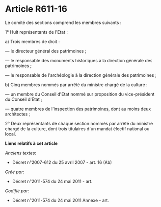 # Article R611-16

Le comité des sections comprend les membres suivants :

1° Huit représentants de l'Etat :

a) Trois membres de droit :

― le directeur général des patrimoines ;

― le responsable des monuments historiques à la direction générale des patrimoines ;

― le responsable de l'archéologie à la direction générale des patrimoines ;

b) Cinq membres nommés par arrêté du ministre chargé de la culture :

― un membre du Conseil d'Etat nommé sur proposition du vice-président du Conseil d'Etat ;

― quatre membres de l'inspection des patrimoines, dont au moins deux architectes ;

2° Deux représentants de chaque section nommés par arrêté du ministre chargé de la culture, dont trois titulaires d'un mandat
électif national ou local.

**Liens relatifs à cet article**

_Anciens textes_:

  - Décret n°2007-612 du 25 avril 2007 - art. 16 (Ab)

_Créé par_:

  - Décret n°2011-574 du 24 mai 2011  - art.

_Codifié par_:

  - Décret n°2011-574 du 24 mai 2011 Annexe - art.
